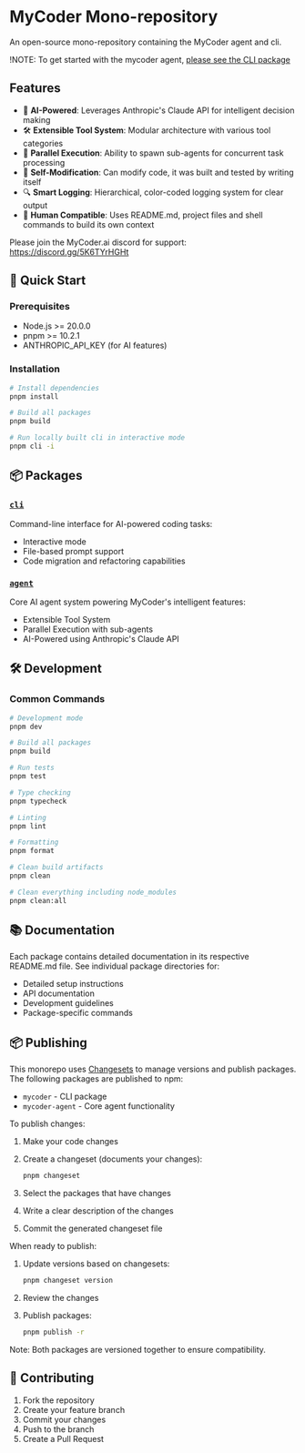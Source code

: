 # MyCoder Mono-repository

An open-source mono-repository containing the MyCoder agent and cli.

!NOTE: To get started with the mycoder agent, [please see the CLI package](packages/cli)

## Features

- 🤖 **AI-Powered**: Leverages Anthropic's Claude API for intelligent decision making
- 🛠️ **Extensible Tool System**: Modular architecture with various tool categories
- 🔄 **Parallel Execution**: Ability to spawn sub-agents for concurrent task processing
- 📝 **Self-Modification**: Can modify code, it was built and tested by writing itself
- 🔍 **Smart Logging**: Hierarchical, color-coded logging system for clear output
- 👤 **Human Compatible**: Uses README.md, project files and shell commands to build its own context

Please join the MyCoder.ai discord for support: https://discord.gg/5K6TYrHGHt

## 🚀 Quick Start

### Prerequisites

- Node.js >= 20.0.0
- pnpm >= 10.2.1
- ANTHROPIC_API_KEY (for AI features)

### Installation

```bash
# Install dependencies
pnpm install

# Build all packages
pnpm build

# Run locally built cli in interactive mode
pnpm cli -i
```

## 📦 Packages

### [`cli`](packages/cli)

Command-line interface for AI-powered coding tasks:

- Interactive mode
- File-based prompt support
- Code migration and refactoring capabilities

### [`agent`](packages/agent)

Core AI agent system powering MyCoder's intelligent features:

- Extensible Tool System
- Parallel Execution with sub-agents
- AI-Powered using Anthropic's Claude API

## 🛠 Development

### Common Commands

```bash
# Development mode
pnpm dev

# Build all packages
pnpm build

# Run tests
pnpm test

# Type checking
pnpm typecheck

# Linting
pnpm lint

# Formatting
pnpm format

# Clean build artifacts
pnpm clean

# Clean everything including node_modules
pnpm clean:all
```

## 📚 Documentation

Each package contains detailed documentation in its respective README.md file. See individual package directories for:

- Detailed setup instructions
- API documentation
- Development guidelines
- Package-specific commands

## 📦 Publishing

This monorepo uses [Changesets](https://github.com/changesets/changesets) to manage versions and publish packages. The following packages are published to npm:

- `mycoder` - CLI package
- `mycoder-agent` - Core agent functionality

To publish changes:

1. Make your code changes
2. Create a changeset (documents your changes):

   ```bash
   pnpm changeset
   ```

3. Select the packages that have changes
4. Write a clear description of the changes
5. Commit the generated changeset file

When ready to publish:

1. Update versions based on changesets:

   ```bash
   pnpm changeset version
   ```

2. Review the changes
3. Publish packages:

   ```bash
   pnpm publish -r
   ```

Note: Both packages are versioned together to ensure compatibility.

## 🤝 Contributing

1. Fork the repository
2. Create your feature branch
3. Commit your changes
4. Push to the branch
5. Create a Pull Request

